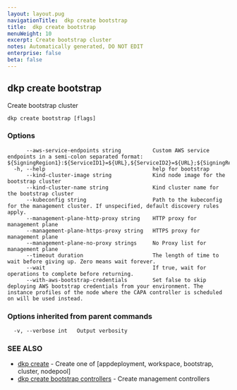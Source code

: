 ```yaml
---
layout: layout.pug
navigationTitle:  dkp create bootstrap
title:  dkp create bootstrap
menuWeight: 10
excerpt: Create bootstrap cluster
notes: Automatically generated, DO NOT EDIT
enterprise: false
beta: false
---
```

<!-- vale off -->
<!-- markdownlint-disable -->

## dkp create bootstrap

Create bootstrap cluster

```
dkp create bootstrap [flags]
```

### Options

```
      --aws-service-endpoints string          Custom AWS service endpoints in a semi-colon separated format: ${SigningRegion1}:${ServiceID1}=${URL},${ServiceID2}=${URL};${SigningRegion2}...
  -h, --help                                  help for bootstrap
      --kind-cluster-image string             Kind node image for the bootstrap cluster
      --kind-cluster-name string              Kind cluster name for the bootstrap cluster
      --kubeconfig string                     Path to the kubeconfig for the management cluster. If unspecified, default discovery rules apply.
      --management-plane-http-proxy string    HTTP proxy for management plane
      --management-plane-https-proxy string   HTTPS proxy for management plane
      --management-plane-no-proxy strings     No Proxy list for management plane
      --timeout duration                      The length of time to wait before giving up. Zero means wait forever.
      --wait                                  If true, wait for operations to complete before returning.
      --with-aws-bootstrap-credentials        Set false to skip deploying AWS bootstrap credentials from your environment. The instance profiles of the node where the CAPA controller is scheduled on will be used instead.
```

### Options inherited from parent commands

```
  -v, --verbose int   Output verbosity
```

### SEE ALSO

* [dkp create](/dkp/kommander/2.2/cli/dkp/create/)	 - Create one of [appdeployment, workspace, bootstrap, cluster, nodepool]
* [dkp create bootstrap controllers](/dkp/kommander/2.2/cli/dkp/create/bootstrap/controllers/)	 - Create management controllers


